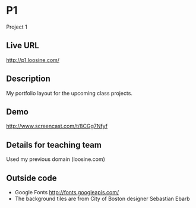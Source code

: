# P1
Project 1

## Live URL
<http://p1.loosine.com/>

## Description
My portfolio layout for the upcoming class projects. 

## Demo
<http://www.screencast.com/t/8CGg7Nfyf>

## Details for teaching team
Used my previous domain (loosine.com)

## Outside code
* Google Fonts http://fonts.googleapis.com/
* The background tiles are from City of Boston designer Sebastian Ebarb
